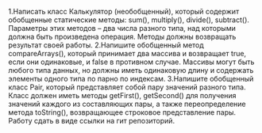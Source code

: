 1.Написать класс Калькулятор (необобщенный), который содержит обобщенные статические методы: sum(), multiply(), divide(), subtract(). 
Параметры этих методов – два числа разного типа, над которыми должна быть произведена операция. Методы должны возвращать результат своей работы.
2.Напишите обобщенный метод compareArrays(), который принимает два массива и возвращает true, если они одинаковые, и false в противном случае. 
Массивы могут быть любого типа данных, но должны иметь одинаковую длину и содержать элементы одного типа по парно по индексам.
3.Напишите обобщенный класс Pair, который представляет собой пару значений разного типа. 
Класс должен иметь методы getFirst(), getSecond() для получения значений каждого из составляющих пары, а также переопределение метода toString(), возвращающее строковое представление пары. 
Работу сдать в виде ссылки на гит репозиторий.
